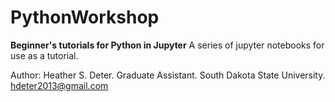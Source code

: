 # PythonWorkshop
**Beginner's tutorials for Python in Jupyter**
A series of jupyter notebooks for use as a tutorial. 

Author: Heather S. Deter. Graduate Assistant. South Dakota State University. hdeter2013@gmail.com
